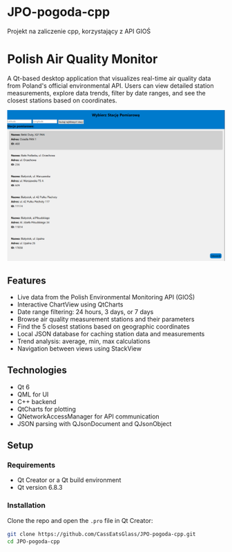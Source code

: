 # JPO-pogoda-cpp
Projekt na zaliczenie cpp, korzystający z API GIOŚ


# Polish Air Quality Monitor

A Qt-based desktop application that visualizes real-time air quality data from Poland's official environmental API. Users can view detailed station measurements, explore data trends, filter by date ranges, and see the closest stations based on coordinates.

![Screenshot](screenshot.png)

## Features

- Live data from the Polish Environmental Monitoring API (GIOŚ)
- Interactive ChartView using QtCharts
- Date range filtering: 24 hours, 3 days, or 7 days
- Browse air quality measurement stations and their parameters
- Find the 5 closest stations based on geographic coordinates
- Local JSON database for caching station data and measurements
- Trend analysis: average, min, max calculations
- Navigation between views using StackView

## Technologies
- Qt 6
- QML for UI
- C++ backend
- QtCharts for plotting
- QNetworkAccessManager for API communication
- JSON parsing with QJsonDocument and QJsonObject

## Setup

### Requirements

- Qt Creator or a Qt build environment
- Qt version 6.8.3

### Installation

Clone the repo and open the `.pro` file in Qt Creator:

```bash
git clone https://github.com/CassEatsGlass/JPO-pogoda-cpp.git
cd JPO-pogoda-cpp
